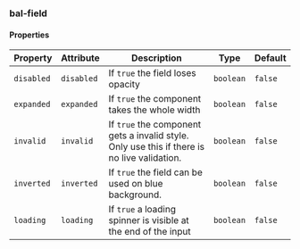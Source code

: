 ### bal-field


#### Properties

| Property   | Attribute  | Description                                                                                 | Type      | Default |
| ---------- | ---------- | ------------------------------------------------------------------------------------------- | --------- | ------- |
| `disabled` | `disabled` | If `true` the field loses opacity                                                           | `boolean` | `false` |
| `expanded` | `expanded` | If `true` the component takes the whole width                                               | `boolean` | `false` |
| `invalid`  | `invalid`  | If `true` the component gets a invalid style. Only use this if there is no live validation. | `boolean` | `false` |
| `inverted` | `inverted` | If `true` the field can be used on blue background.                                         | `boolean` | `false` |
| `loading`  | `loading`  | If `true` a loading spinner is visible at the end of the input                              | `boolean` | `false` |

